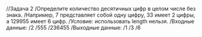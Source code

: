 //Задача 2
/Определите количество десятичных цифр в целом числе без знака.
/Например, 7 представляет собой одну цифру, 33 имеет 2 цифры, а 129955 имеет 6 цифр.
/Условие: использовать length нельзя.
/Входные данные:
/2
/555
/236455
/Выходные данные:
/1
/3
/6
